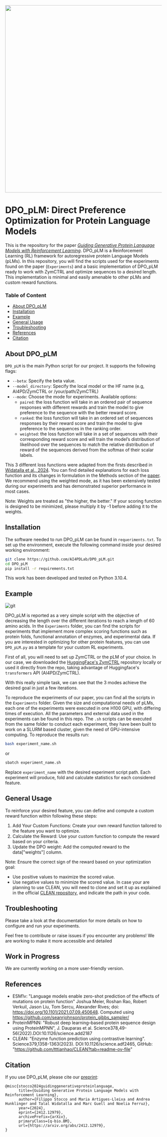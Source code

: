 <img src="https://github.com/user-attachments/assets/6857cfe5-8b43-4a7c-aeea-e1e55eb04c73" width="600"  text-align="center">

# DPO_pLM: Direct Preference Optimization for Protein Language Models

This is the repository for the paper [*Guiding Generative Protein Language Models with Reinforcement Learning*](https://arxiv.org/abs/2412.12979). DPO_pLM is a Reinforcement Learning (RL) framework for autoregressive protein Language Models (pLMs). In this repository, you will find the scripts used for the experiments found on the paper (`Experiments`) and a basic implementation of DPO_pLM ready to work with ZymCTRL and optimize sequences to a desired length. This implementation is minimal and easily amenable to other pLMs and custom reward functions. 

### Table of Content
- [About DPO_pLM](#about-dpo_plm)
- [Installation](#installation)
- [Example](#example)
- [General Usage](#generalusage)
- [Troubleshooting](#troubleshooting)
- [References](#references)
- [Citation](#citation)

## About DPO_pLM

`DPO_pLM` is the main Python script for our project. It supports the following flags:

- `--beta`: Specify the beta value.
- `--model_directory`: Specify the local model or the HF name (e.g, AI4PD/ZymCTRL or /your/path/ZymCTRL)
- `--mode`: Choose the mode for experiments. Available options:
  - `paired`: the loss function will take in an ordered pair of sequence responses with different rewards and train the model to give preference to the sequence with the better reward score. 
  - `ranked`: the loss function will take in an ordered set of sequences responses by their reward score and train the model to give preference to the sequences in the ranking order.
  - `weighted`: the loss function will take in a set of sequences with their corresponding reward score and will train the model’s distribution of likelihood over the sequences to match the relative distribution of reward of the sequences derived from the softmax of their scalar labels.

This 3 different loss functions were adapted from the firsts described in [Widatalla et al., 2024](https://www.biorxiv.org/content/10.1101/2024.05.20.595026v1.abstract). You can find detailed explanations for each loss function and its changes in formulation in the Methods section of the [paper](). We recommend using the weighted mode, as it has been extensively tested during our experiments and has demonstrated superior performance in most cases.

Note: Weights are treated as "the higher, the better." If your scoring function is designed to be minimized, please multiply it by -1 before adding it to the weights.

## Installation

The software needed to run DPO_pLM can be found in `requeriments.txt`. To set up the environment, execute the following command inside your desired working environment:

```bash
git clone https://github.com/AI4PDLab/DPO_pLM.git
cd DPO_pLM
pip install -r requirements.txt
```
This work has been developed and tested on Python 3.10.4.

## Example 
![git](https://github.com/user-attachments/assets/68da1180-198c-45b3-8a76-ad7938a69905)

DPO_pLM is reported as a very simple script with the objective of decreasing the length over the different iterations to reach a length of 60 amino acids. In the `Experiments` folder, you can find the scripts for experiments that implement more complex scoring functions such as protein folds, functional annotation of enzymes, and experimental data. If you are interested in optimizing for other protein features, you can use `DPO_pLM.py` as a template for your custom RL experiments.

First of all, you will need to set up ZymCTRL or the pLM of your choice. In our case, we downloaded the [HuggingFace's ZymCTRL](https://huggingface.co/AI4PD/ZymCTRL) repository locally or used it directly from the repo, taking advantage of Huggingface's `transformers` API (AI4PD/ZymCTRL). 

With this really simple task, we can see that the 3 modes achieve the desired goal in just a few iterations.


To reproduce the experiments of our paper, you can find all the scripts in the `Experiments` folder. Given the size and computational needs of pLMs, each one of the experiments were executed in one H100 GPU, with differing times of execution. All the parameters and external data used in the experiments can be found in this repo. The `.sh` scripts can be executed from the same folder to conduct each experiment, they have been built to work on a SLURM based cluster, given the need of GPU-intensive computing. To reproduce the results run: 

```bash
bash experiment_name.sh
```
or 
```bash 
sbatch experiment_name.sh
```
Replace `experiment_name` with the desired experiment script path. Each experiment will produce, fold and calculate statistics for each considered feature.

## General Usage
To reinforce your desired feature, you can define and compute a custom reward function within following these steps:

  1. Add Your Custom Functions: Create your own reward function tailored to the feature you want to optimize.
  2. Calculate the Reward: Use your custom function to compute the reward based on your criteria.
  3. Update the DPO weight: Add the computed reward to the data["weights"] column.

Note: Ensure the correct sign of the reward based on your optimization goal: 
  - Use positive values to maximize the scored value.
  - Use negative values to minimize the scored value.
In case your are planning to use CLEAN, you will need to clone and set it up as explained in the official [CLEAN repository](https://github.com/tttianhao/CLEAN), and indicate the path in your code. 

## Troubleshooting

Please take a look at the documentation for more details on how to configure and run your experiments.

Feel free to contribute or raise issues if you encounter any problems! We are working to make it more accessible and detailed
## Work in Progress

We are currently working on a more user-friendly version.
## References

- ESM1v: "Language models enable zero-shot prediction of the effects of mutations on protein function" Joshua Meier, Roshan Rao, Robert Verkuil, Jason Liu, Tom Sercu, Alexander Rives; doi: https://doi.org/10.1101/2021.07.09.450648. Computed using https://github.com/seanrjohnson/protein_gibbs_sampler/
- ProteinMPNN: "Robust deep learning–based protein sequence design using ProteinMPNN", J. Dauparas et al. Science378,49-56(2022).DOI:10.1126/science.add2187
- CLEAN: "Enzyme function prediction using contrastive learning". Science379,1358-1363(2023). DOI:10.1126/science.adf2465, GitHub: "https://github.com/tttianhao/CLEAN?tab=readme-ov-file"

## Citation 

If you use DPO_pLM, please cite our [preprint](https://arxiv.org/abs/2412.12979):

```
@misc{stocco2024guidinggenerativeproteinlanguage,
      title={Guiding Generative Protein Language Models with Reinforcement Learning}, 
      author={Filippo Stocco and Maria Artigues-Lleixa and Andrea Hunklinger and Talal Widatalla and Marc Guell and Noelia Ferruz},
      year={2024},
      eprint={2412.12979},
      archivePrefix={arXiv},
      primaryClass={q-bio.BM},
      url={https://arxiv.org/abs/2412.12979}, 
}
```

 


